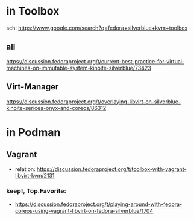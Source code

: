 # in Toolbox
sch: https://www.google.com/search?q=fedora+silverblue+kvm+toolbox

## all
https://discussion.fedoraproject.org/t/current-best-practice-for-virtual-machines-on-immutable-system-kinoite-silverblue/73423


## Virt-Manager
https://discussion.fedoraproject.org/t/overlaying-libvirt-on-silverblue-kinoite-sericea-onyx-and-coreos/86312

# in Podman
## Vagrant
- relation: https://discussion.fedoraproject.org/t/toolbox-with-vagrant-libvirt-kvm/2131

### **keep!, Top.Favorite:**
- https://discussion.fedoraproject.org/t/playing-around-with-fedora-coreos-using-vagrant-libvirt-on-fedora-silverblue/1704
